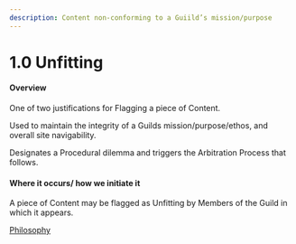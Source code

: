 ```yaml
---
description: Content non-conforming to a Guiild’s mission/purpose
---
```


# 1.0 Unfitting

#### Overview

One of two justifications for Flagging a piece of Content.

Used to maintain the integrity of a Guilds mission/purpose/ethos, and overall site navigability.

Designates a Procedural dilemma and triggers the Arbitration Process that follows.

#### Where it occurs/ how we initiate it

A piece of Content may be flagged as Unfitting by Members of the Guild in which it appears.

[Philosophy](../white-paper/community-governance-structure/1.0-unfitting.md)
